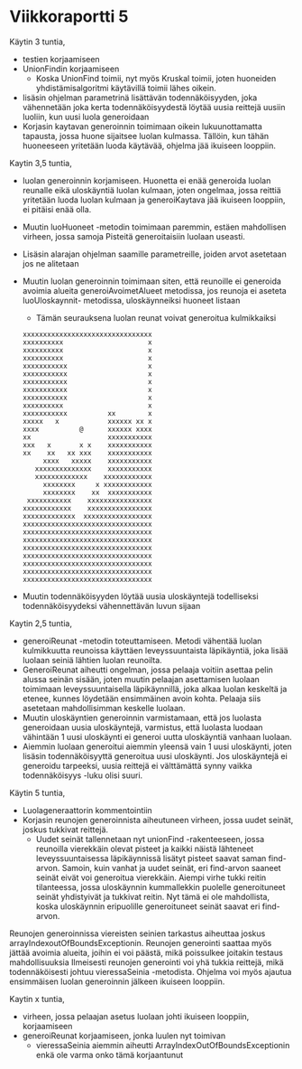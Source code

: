 # Viikkoraportti 5

Käytin 3 tuntia,

* testien korjaamiseen
* UnionFindin korjaamiseen
  * Koska UnionFind toimii, nyt myös Kruskal toimii, joten huoneiden yhdistämisalgoritmi käytävillä toimii lähes oikein.
* lisäsin ohjelman parametrinä lisättävän todennäköisyyden, joka vähennetään joka kerta todennäköisyydestä löytää uusia reittejä uusiin luoliin, kun uusi luola generoidaan
* Korjasin kaytavan generoinnin toimimaan oikein lukuunottamatta tapausta, jossa huone sijaitsee luolan kulmassa. Tällöin, kun tähän huoneeseen yritetään luoda käytävää, ohjelma jää ikuiseen looppiin.

Kaytin 3,5 tuntia, 

* luolan generoinnin korjamiseen. Huonetta ei enää generoida luolan reunalle eikä uloskäyntiä luolan kulmaan, joten ongelmaa, jossa reittiä yritetään luoda luolan kulmaan ja generoiKaytava jää ikuiseen looppiin, ei pitäisi enää olla.
* Muutin luoHuoneet -metodin toimimaan paremmin, estäen mahdollisen virheen, jossa samoja Pisteitä generoitaisiin luolaan useasti.
* Lisäsin alarajan ohjelman saamille parametreille, joiden arvot asetetaan jos ne alitetaan
* Muutin luolan generoinnin toimimaan siten, että reunoille ei generoida avoimia alueita generoiAvoimetAlueet metodissa, jos reunoja ei aseteta luoUloskaynnit- metodissa, uloskäynneiksi huoneet listaan
  * Tämän seurauksena luolan reunat voivat generoitua kulmikkaiksi

  ```
  xxxxxxxxxxxxxxxxxxxxxxxxxxxxxxxx
  xxxxxxxxxx                     x
  xxxxxxxxxx                     x
  xxxxxxxxxx                     x
  xxxxxxxxxxx                    x
  xxxxxxxxxxx                    x
  xxxxxxxxxxx                    x
  xxxxxxxxxxx                    x
  xxxxxxxxxxx                    x
  xxxxxxxxxx                     x
  xxxxxxxxxxx          xx        x
  xxxxx   x            xxxxxx xx x
  xxxx          @      xxxxxx xxxx
  xx                   xxxxxxxxxxx
  xxx   x       x x    xxxxxxxxxxx
  xx    xx   xx xxx    xxxxxxxxxxx
       xxxx   xxxxx    xxxxxxxxxxx
     xxxxxxxxxxxxxx    xxxxxxxxxxx
     xxxxxxxxxxxxx    xxxxxxxxxxxx
       xxxxxxxx     x xxxxxxxxxxxx
       xxxxxxxx    xx  xxxxxxxxxxx
   xxxxxxxxxxx    xxxxxxxxxxxxxxxx
  xxxxxxxxxxxx    xxxxxxxxxxxxxxxx
  xxxxxxxxxxxxx  xxxxxxxxxxxxxxxxx
  xxxxxxxxxxxxxxxxxxxxxxxxxxxxxxxx
  xxxxxxxxxxxxxxxxxxxxxxxxxxxxxxxx
  xxxxxxxxxxxxxxxxxxxxxxxxxxxxxxxx
  xxxxxxxxxxxxxxxxxxxxxxxxxxxxxxxx
  xxxxxxxxxxxxxxxxxxxxxxxxxxxxxxxx
  xxxxxxxxxxxxxxxxxxxxxxxxxxxxxxxx
  xxxxxxxxxxxxxxxxxxxxxxxxxxxxxxxx
  xxxxxxxxxxxxxxxxxxxxxxxxxxxxxxxx
  ```
* Muutin todennäköisyyden löytää uusia uloskäyntejä todelliseksi todennäköisyydeksi vähennettävän luvun sijaan

Kaytin 2,5 tuntia,

* generoiReunat -metodin toteuttamiseen. Metodi vähentää luolan kulmikkuutta reunoissa käyttäen leveyssuuntaista läpikäyntiä, joka lisää luolaan seiniä lähtien luolan reunoilta.
* GeneroiReunat aiheutti ongelman, jossa pelaaja voitiin asettaa pelin alussa seinän sisään, joten muutin pelaajan asettamisen luolaan toimimaan leveyssuuntaisella läpikäynnillä, joka alkaa luolan keskeltä ja etenee, kunnes löydetään ensimmäinen avoin kohta. Pelaaja siis asetetaan mahdollisimman keskelle luolaan.
* Muutin uloskäyntien generoinnin varmistamaan, että jos luolasta generoidaan uusia uloskäyntejä, varmistus, että luolasta luodaan vähintään 1 uusi uloskäynti ei generoi uutta uloskäyntiä vanhaan luolaan.
* Aiemmin luolaan generoitui aiemmin yleensä vain 1 uusi uloskäynti, joten lisäsin todennäköisyyttä generoitua uusi uloskäynti. Jos uloskäyntejä ei generoidu tarpeeksi, uusia reittejä ei välttämättä synny vaikka todennäköisyys -luku olisi suuri.

Käytin 5 tuntia,

* Luolageneraattorin kommentointiin
* Korjasin reunojen generoinnista aiheutuneen virheen, jossa uudet seinät, joskus tukkivat reittejä.
  * Uudet seinät tallennetaan nyt unionFind -rakenteeseen, jossa reunoilla vierekkäin olevat pisteet ja kaikki näistä lähteneet leveyssuuntaisessa läpikäynnissä lisätyt pisteet saavat saman find-arvon. Samoin, kuin vanhat ja uudet seinät, eri find-arvon saaneet seinät eivät voi generoitua vierekkäin. Aiempi virhe tukki reitin tilanteessa, jossa uloskäynnin kummallekkin puolelle generoituneet seinät yhdistyivät ja tukkivat reitin. Nyt tämä ei ole mahdollista, koska uloskäynnin eripuolille generoituneet seinät saavat eri find-arvon.

Reunojen generoinnissa viereisten seinien tarkastus aiheuttaa joskus arrayIndexoutOfBoundsExceptionin. 
Reunojen generointi saattaa myös jättää avoimia alueita, joihin ei voi päästä, mikä poissulkee joitakin testaus mahdollisuuksia
Ilmeisesti reunojen generointi voi yhä tukkia reittejä, mikä todennäköisesti johtuu vieressaSeinia -metodista.
Ohjelma voi myös ajautua ensimmäisen luolan generoinnin jälkeen ikuiseen looppiin.

Kaytin x tuntia,
 * virheen, jossa pelaajan asetus luolaan johti ikuiseen looppiin, korjaamiseen
 * generoiReunat korjaamiseen, jonka luulen nyt toimivan
   *  vieressaSeinia aiemmin aiheutti ArrayIndexOutOfBoundsExceptionin enkä ole varma onko tämä korjaantunut
 
